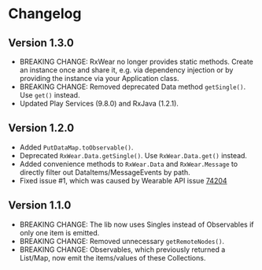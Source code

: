 # Changelog

## Version 1.3.0

* BREAKING CHANGE: RxWear no longer provides static methods. Create an instance once and share it, e.g. via dependency injection or by providing the instance via your Application class.
* BREAKING CHANGE: Removed deprecated Data method `getSingle()`. Use `get()` instead.
* Updated Play Services (9.8.0) and RxJava (1.2.1).

## Version 1.2.0

* Added `PutDataMap.toObservable()`.
* Deprecated `RxWear.Data.getSingle()`. Use `RxWear.Data.get()` instead.
* Added convenience methods to `RxWear.Data` and `RxWear.Message` to directly filter out DataItems/MessageEvents by path.
* Fixed issue #1, which was caused by Wearable API issue [74204](https://code.google.com/p/android/issues/detail?id=74204)

## Version 1.1.0

* BREAKING CHANGE: The lib now uses Singles instead of Observables if only one item is emitted.
* BREAKING CHANGE: Removed unnecessary `getRemoteNodes()`.
* BREAKING CHANGE: Observables, which previously returned a List/Map, now emit the items/values of these Collections.
